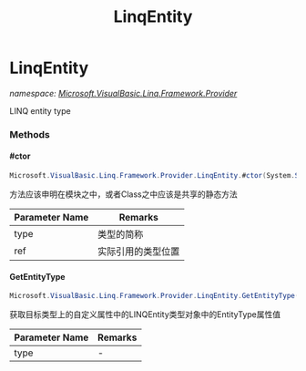﻿---
title: LinqEntity
---

# LinqEntity
_namespace: [Microsoft.VisualBasic.Linq.Framework.Provider](N-Microsoft.VisualBasic.Linq.Framework.Provider.html)_

LINQ entity type

### Methods

#### #ctor
```csharp
Microsoft.VisualBasic.Linq.Framework.Provider.LinqEntity.#ctor(System.String,System.Type)
```
方法应该申明在模块之中，或者Class之中应该是共享的静态方法

|Parameter Name|Remarks|
|--------------|-------|
|type|类型的简称|
|ref|实际引用的类型位置|


#### GetEntityType
```csharp
Microsoft.VisualBasic.Linq.Framework.Provider.LinqEntity.GetEntityType(System.Type)
```
获取目标类型上的自定义属性中的LINQEntity类型对象中的EntityType属性值

|Parameter Name|Remarks|
|--------------|-------|
|type|-|





